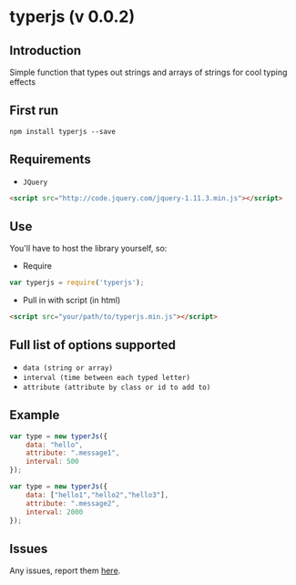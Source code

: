 typerjs (v 0.0.2)
========================

Introduction
------------
Simple function that types out strings and arrays of strings for cool typing effects

First run
---------
```
npm install typerjs --save
```

Requirements
------------

 - `JQuery`

```html
<script src="http://code.jquery.com/jquery-1.11.3.min.js"></script>
```

Use
---

You'll have to host the library yourself, so:

 - Require
```javascript
var typerjs = require('typerjs');
```
  
 - Pull in with script (in html)

```html
<script src="your/path/to/typerjs.min.js"></script>
```


Full list of options supported
------------------------------

 - `data (string or array)`
 - `interval (time between each typed letter)`
 - `attribute (attribute by class or id to add to)`

Example
-------

```javascript
var type = new typerJs({
    data: "hello",
    attribute: ".message1",
    interval: 500
});
```

```javascript
var type = new typerJs({
    data: ["hello1","hello2","hello3"],
    attribute: ".message2",
    interval: 2000
});
```

Issues
------

Any issues, report them [here](https://github.com/zlwaterfield/typerjs/issues).